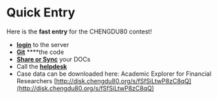 # Quick Entry





Here is the **fast entry** for the CHENGDU80 contest!

*  [**login**](https://login.chengdu80.org) to the server
*  [**Git**](http://git.chengdu80.org) ****the code
*  [**Share or Sync**](http://disk.chengdu80.org) your DOCs
*  Call the [**helpdesk**](https://chengdu80.slack.com)
*  Case data can be downloaded here: Academic  Explorer for Financial Researchers [http://disk.chengdu80.org/s/fSfSiLtwP8zC8qQ](http://disk.chengdu80.org/s/fSfSiLtwP8zC8qQ)



